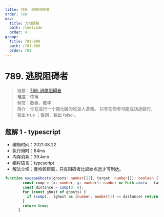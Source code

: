 ```yaml
---
title: 789. 逃脱阻碍者
order: 789
nav:
  title: 力扣题解
  path: /leetcode
  order: 4
group:
  title: 701-800
  path: /701-800
  order: 701
---
```


# 789. 逃脱阻碍者
    
> 链接：[789. 逃脱阻碍者](https://leetcode-cn.com/problems/escape-the-ghosts/)  
> 难度：中等  
> 标签：数组、数学  
> 简介：你在进行一个简化版的吃豆人游戏。 只有在你有可能成功逃脱时，输出 true ；否则，输出 false 。
      
## 题解 1 - typescript
- 编辑时间：2021.08.22
- 执行用时：84ms
- 内存消耗：39.4mb
- 编程语言：typescript
- 解法介绍：曼哈顿距离，只有阻碍者比起始点远才可到达。
```typescript
function escapeGhosts(ghosts: number[][], target: number[]): boolean {
        const comp = (x: number, y: number): number => Math.abs(x - target[0]) + Math.abs(y - target[1]);
        const distance = comp(0, 0);
        for (const ghost of ghosts) {
          if (comp(...(ghost as [number, number])) <= distance) return false;
        }
        return true;
      } 
```

      